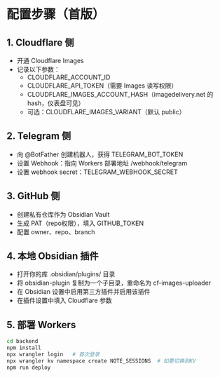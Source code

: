 # 配置步骤（首版）

## 1. Cloudflare 侧
- 开通 Cloudflare Images
- 记录以下参数：
  - CLOUDFLARE_ACCOUNT_ID
  - CLOUDFLARE_API_TOKEN（需要 Images 读写权限）
  - CLOUDFLARE_IMAGES_ACCOUNT_HASH（imagedelivery.net 的hash，仪表盘可见）
  - 可选：CLOUDFLARE_IMAGES_VARIANT（默认 public）

## 2. Telegram 侧
- 向 @BotFather 创建机器人，获得 TELEGRAM_BOT_TOKEN
- 设置 Webhook：指向 Workers 部署地址 /webhook/telegram
- 设置 webhook secret：TELEGRAM_WEBHOOK_SECRET

## 3. GitHub 侧
- 创建私有仓库作为 Obsidian Vault
- 生成 PAT（repo权限），填入 GITHUB_TOKEN
- 配置 owner、repo、branch

## 4. 本地 Obsidian 插件
- 打开你的库 .obsidian/plugins/ 目录
- 将 obsidian-plugin 复制为一个子目录，重命名为 cf-images-uploader
- 在 Obsidian 设置中启用第三方插件并启用该插件
- 在插件设置中填入 Cloudflare 参数

## 5. 部署 Workers
```bash
cd backend
npm install
npx wrangler login   # 首次登录
npx wrangler kv namespace create NOTE_SESSIONS  # 如要切换到KV
npm run deploy
```